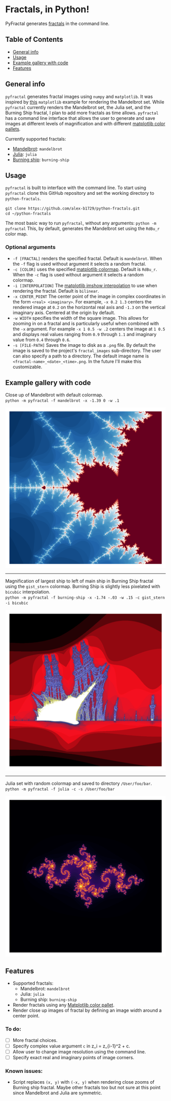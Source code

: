 # Fractals, in Python!

PyFractal generates [fractals](https://en.wikipedia.org/wiki/Fractal) in the command line.  

## Table of Contents
* [General info](#general-info)
* [Usage](#usage)
* [Example gallery with code](#example-gallery-with-code)
* [Features](#features)

## General info
`pyfractal` generates fractal images using `numpy` and `matplotlib`.  It was inspired by [this](https://matplotlib.org/stable/gallery/showcase/mandelbrot.html#sphx-glr-gallery-showcase-mandelbrot-py) `matplotlib` example for rendering the Mandelbrot set. While `pyfractal` currently renders the Mandelbrot set, the Julia set, and the Burning Ship fractal, I plan to add more fractals as time allows.  `pyfractal` has a command line interface that allows the user to generate and save images at different levels of magnification and with different [matplotlib color pallets](https://matplotlib.org/stable/tutorials/colors/colormaps.html).   

Currently supported fractals:
* [Mandelbrot](https://en.wikipedia.org/wiki/Mandelbrot_set): `mandelbrot`
* [Julia](https://en.wikipedia.org/wiki/Julia_set): `julia`
* [Burning ship](https://en.wikipedia.org/wiki/Burning_Ship_fractal): `burning-ship`

## Usage
`pyfractal` is built to interface with the command line.  To start using `pyfractal` clone this GitHub repository and set the working directory to `python-fractals`.   
```
git clone https://github.com/alex-b1729/python-fractals.git
cd ~/python-fractals
```

The most basic way to run `pyfractal`, without any arguments:
``python -m pyfractal``
This, by default, generates the Mandelbrot set using the `RdBu_r` color map.  

### Optional arguments
* `-f [FRACTAL]` renders the specified fractal.  Default is `mandelbrot`.   When the `-f` flag is used without argument it selects a random fractal.  
* `-c [COLOR]` uses the specified [matplotlib colormap](https://matplotlib.org/stable/tutorials/colors/colormaps.html).  Default is `RdBu_r`.   When the `-c` flag is used without argument it selects a random colormap.  
* `-i [INTERPOLATION]` The [matplotlib imshow interpolation](https://matplotlib.org/stable/gallery/images_contours_and_fields/interpolation_methods.html) to use when rendering the fractal.  Default is `bilinear`.
* `-x CENTER_POINT` The center point of the image in complex coordinates in the form `<real> <imaginary>`.  For example, `-x 0.2 1.3` centers the rendered image at `0.2` on the horizontal real axis and `-1.3` on the vertical imaginary axis.  Centered at the origin by default.
* `-w WIDTH` specifies the width of the square image.  This allows for zooming in on a fractal and is particularly useful when combined with the `-x` argument.  For example `-x 1 0.5 -w .2` centers the image at `1 0.5` and displays real values ranging from `0.9` through `1.1` and imaginary value from `0.4` through `0.6`.  
* `-s [FILE-PATH]` Saves the image to disk as a `.png` file.  By default the image is saved to the project's `fractal_images` sub-directory.  The user can also specify a path to a directory.  The default image name is `<fractal-name>_<date>_<time>.png`.  In the future I'll make this customizable.  


## Example gallery with code
Close up of Mandelbrot with default colormap.  
`python -m pyfractal -f mandelbrot -x -1.39 0 -w .1`  

![Close up of Mandelbrot set](./fractal_images/mandelbrot_close_up1.png)

---

Magnification of largest ship to left of main ship in Burning Ship fractal using the `gist_stern` colormap.  Burning Ship is slightly less pixelated with `bicubic` interpolation.   
`python -m pyfractal -f burning-ship -x -1.74 -.03 -w .15 -c gist_stern -i bicubic`

![Magnification of Left large Burning Ship](./fractal_images/burning-ship1.png)

---

Julia set with random colormap and saved to directory `/User/foo/bar`.    
`python -m pyfractal -f julia -c -s /User/foo/bar`

![Julia set](./fractal_images/julia1.png)

## Features
* Supported fractals:
  * Mandelbrot: `mandelbrot`
  * Julia: `julia`
  * Burning ship: `burning-ship`
* Render fractals using any [Matplotlib color pallet](https://matplotlib.org/stable/tutorials/colors/colormaps.html).
* Render close up images of fractal by defining an image width around a center point.
### To do:
- [ ] More fractal choices.
- [ ] Specify complex value argument `c` in z_i = z_{i-1}^2 + c.
- [ ] Allow user to change image resolution using the command line.
- [ ] Specify exact real and imaginary points of image corners.
### Known issues:
* Script replaces `(x, y)` with `(-x, y)` when rendering close zooms of Burning ship fractal.  Maybe other fractals too but not sure at this point since Mandelbrot and Julia are symmetric.  
